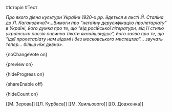 #Історія #Тест

*Про якого діяча культури України 1920-х рр. йдеться в листі Й. Сталіна до Л. Кагановича?«…Вимоги  про "негайну дерусифікацію пролетаріату" в Україні, його думка про те,  що "від російської літератури, від її стилю українська поезія повинна  тікати якнайшвидше", його заява про те, що "ідеї пролетаріату нам відомі  і без московського мистецтва"… звучать тепер… більш ніж дивно».*

{noChangeVote on}

{preview on}

{hideProgress on}

{shareEnable off}

{hideCount on}

[[М. Зерова]]
[[Л. Курбаса]]
[[М. Хвильового]]
[[О. Довженка]]
